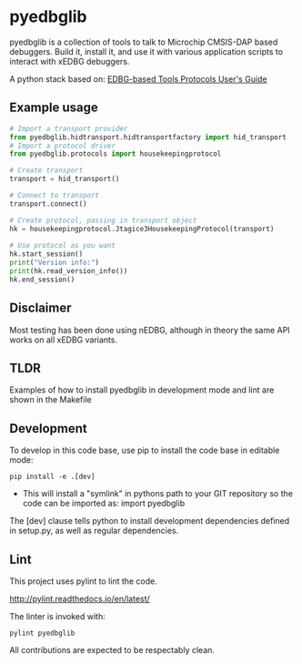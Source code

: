 # pyedbglib
pyedbglib is a collection of tools to talk to Microchip CMSIS-DAP based debuggers.
Build it, install it, and use it with various application scripts to interact with xEDBG debuggers.

A python stack based on:
[EDBG-based Tools Protocols User's Guide](http://ww1.microchip.com/downloads/en/DeviceDoc/50002630A.pdf)

## Example usage
```python
# Import a transport provider
from pyedbglib.hidtransport.hidtransportfactory import hid_transport
# Import a protocol driver
from pyedbglib.protocols import housekeepingprotocol

# Create transport
transport = hid_transport()

# Connect to transport
transport.connect()

# Create protocol, passing in transport object
hk = housekeepingprotocol.Jtagice3HousekeepingProtocol(transport)
        
# Use protocol as you want
hk.start_session()
print("Version info:")
print(hk.read_version_info())
hk.end_session()
```

## Disclaimer
Most testing has been done using nEDBG, although in theory the same API works on all xEDBG variants. 

## TLDR
Examples of how to install pyedbglib in development mode and lint are shown in the Makefile

## Development
To develop in this code base, use pip to install the code base in editable mode:
~~~~
pip install -e .[dev]
~~~~

* This will install a "symlink" in pythons path to your GIT repository so the code can be imported as:
import pyedbglib

The [dev] clause tells python to install development dependencies defined in setup.py, as well as regular dependencies.

## Lint
This project uses pylint to lint the code.

http://pylint.readthedocs.io/en/latest/

The linter is invoked with:
~~~~
pylint pyedbglib
~~~~

All contributions are expected to be respectably clean.
